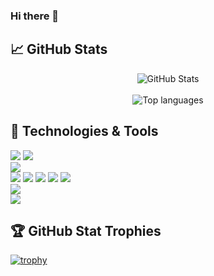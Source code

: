 ### Hi there 👋

## 📈 GitHub Stats

<div align='center'><img src="https://github-readme-stats.vercel.app/api?username=Paulin-Dev&show_icons=true&theme=transparent&count_private=false&custom_title=Paulin%27s%20Stats" alt='GitHub Stats'></div>  
<br>
<div align='center'><img src='https://github-readme-stats.vercel.app/api/top-langs/?username=Paulin-Dev&layout=compact&theme=transparent&hide=jupyter%20notebook' alt='Top languages'></div>

## 🔧 Technologies & Tools

![](https://img.shields.io/badge/OS-Linux-informational?style=flat&logo=linux&logoColor=white&color=0260E3)
![](https://img.shields.io/badge/OS-Windows-informational?style=flat&logo=windows&logoColor=white&color=0260E3)  
![](https://img.shields.io/badge/Editor-VS_Code-informational?style=flat&logo=visual-studio-code&logoColor=white&color=0260E3)  
![](https://img.shields.io/badge/Code-Python-informational?style=flat&logo=python&logoColor=white&color=0260E3)
![](https://img.shields.io/badge/Code-C++-informational?style=flat&logo=C%2B%2B&logoColor=white&color=0260E3)
![](https://img.shields.io/badge/Code-SQL-informational?style=flat&logo=sql&logoColor=white&color=0260E3)
![](https://img.shields.io/badge/Code-HTML-informational?style=flat&logo=html5&logoColor=white&color=0260E3)
![](https://img.shields.io/badge/Code-CSS-informational?style=flat&logo=css3&logoColor=white&color=0260E3)  
![](https://img.shields.io/badge/Shell-Zsh-informational?style=flat&logo=gnu-bash&logoColor=white&color=0260E3)  
![](https://img.shields.io/badge/Tools-PostgreSQL-informational?style=flat&logo=postgresql&logoColor=white&color=0260E3)

## 🏆 GitHub Stat Trophies
[![trophy](https://github-profile-trophy.vercel.app/?username=Paulin-Dev&no-bg=true&no-frame=true&margin-w=20&rank=SECRET,SSS,SS,S,AAA,AA,A,B,C&theme=algolia)](https://github.com/Paulin-Dev)

<!--
- 🔭 I’m currently working on ...
- 🌱 I’m currently learning ...
- 👯 I’m looking to collaborate on ...
- 🤔 I’m looking for help with ...
- 💬 Ask me about ...
- 📫 How to reach me: ...
- 😄 Pronouns: ...
- ⚡ Fun fact: ...
-->
